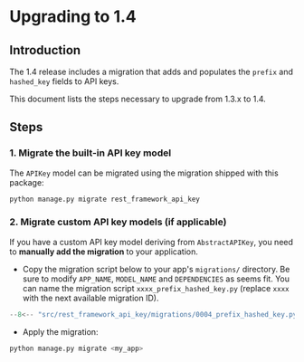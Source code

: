 # Upgrading to 1.4

## Introduction

The 1.4 release includes a migration that adds and populates the `prefix` and `hashed_key` fields to API keys.

This document lists the steps necessary to upgrade from 1.3.x to 1.4.

## Steps

### 1. Migrate the built-in API key model

The `APIKey` model can be migrated using the migration shipped with this package:

```bash
python manage.py migrate rest_framework_api_key
```

### 2. Migrate custom API key models (if applicable)

If you have a custom API key model deriving from `AbstractAPIKey`, you need to **manually add the migration** to your application.

- Copy the migration script below to your app's `migrations/` directory. Be sure to modify `APP_NAME`, `MODEL_NAME` and `DEPENDENCIES` as seems fit. You can name the migration script `xxxx_prefix_hashed_key.py` (replace `xxxx` with the next available migration ID).

```python
--8<-- "src/rest_framework_api_key/migrations/0004_prefix_hashed_key.py"
```

- Apply the migration:

```bash
python manage.py migrate <my_app>
```
